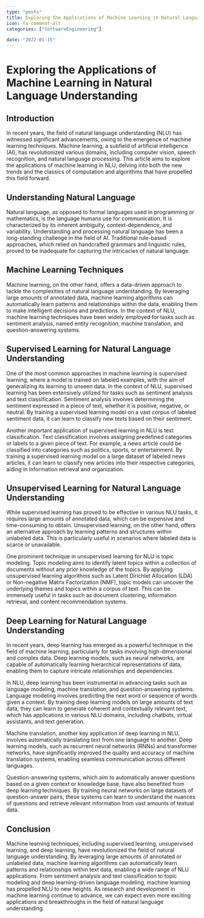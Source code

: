 ```yaml
---
type: "posts"
title: Exploring the Applications of Machine Learning in Natural Language Understanding
icon: fa-comment-alt
categories: ["SoftwareEngineering"]

date: "2022-01-15"
---
```




# Exploring the Applications of Machine Learning in Natural Language Understanding

## Introduction

In recent years, the field of natural language understanding (NLU) has witnessed significant advancements, owing to the emergence of machine learning techniques. Machine learning, a subfield of artificial intelligence (AI), has revolutionized various domains, including computer vision, speech recognition, and natural language processing. This article aims to explore the applications of machine learning in NLU, delving into both the new trends and the classics of computation and algorithms that have propelled this field forward.

## Understanding Natural Language

Natural language, as opposed to formal languages used in programming or mathematics, is the language humans use for communication. It is characterized by its inherent ambiguity, context-dependence, and variability. Understanding and processing natural language has been a long-standing challenge in the field of AI. Traditional rule-based approaches, which relied on handcrafted grammars and linguistic rules, proved to be inadequate for capturing the intricacies of natural language.

## Machine Learning Techniques

Machine learning, on the other hand, offers a data-driven approach to tackle the complexities of natural language understanding. By leveraging large amounts of annotated data, machine learning algorithms can automatically learn patterns and relationships within the data, enabling them to make intelligent decisions and predictions. In the context of NLU, machine learning techniques have been widely employed for tasks such as sentiment analysis, named entity recognition, machine translation, and question-answering systems.

## Supervised Learning for Natural Language Understanding

One of the most common approaches in machine learning is supervised learning, where a model is trained on labeled examples, with the aim of generalizing its learning to unseen data. In the context of NLU, supervised learning has been extensively utilized for tasks such as sentiment analysis and text classification. Sentiment analysis involves determining the sentiment expressed in a piece of text, whether it is positive, negative, or neutral. By training a supervised learning model on a vast corpus of labeled sentiment data, it can learn to classify new texts based on their sentiment.

Another important application of supervised learning in NLU is text classification. Text classification involves assigning predefined categories or labels to a given piece of text. For example, a news article could be classified into categories such as politics, sports, or entertainment. By training a supervised learning model on a large dataset of labeled news articles, it can learn to classify new articles into their respective categories, aiding in information retrieval and organization.

## Unsupervised Learning for Natural Language Understanding

While supervised learning has proved to be effective in various NLU tasks, it requires large amounts of annotated data, which can be expensive and time-consuming to obtain. Unsupervised learning, on the other hand, offers an alternative approach by learning patterns and structures within unlabeled data. This is particularly useful in scenarios where labeled data is scarce or unavailable.

One prominent technique in unsupervised learning for NLU is topic modeling. Topic modeling aims to identify latent topics within a collection of documents without any prior knowledge of the topics. By applying unsupervised learning algorithms such as Latent Dirichlet Allocation (LDA) or Non-negative Matrix Factorization (NMF), topic models can uncover the underlying themes and topics within a corpus of text. This can be immensely useful in tasks such as document clustering, information retrieval, and content recommendation systems.

## Deep Learning for Natural Language Understanding

In recent years, deep learning has emerged as a powerful technique in the field of machine learning, particularly for tasks involving high-dimensional and complex data. Deep learning models, such as neural networks, are capable of automatically learning hierarchical representations of data, enabling them to capture intricate relationships and dependencies.

In NLU, deep learning has been instrumental in advancing tasks such as language modeling, machine translation, and question-answering systems. Language modeling involves predicting the next word or sequence of words given a context. By training deep learning models on large amounts of text data, they can learn to generate coherent and contextually relevant text, which has applications in various NLU domains, including chatbots, virtual assistants, and text generation.

Machine translation, another key application of deep learning in NLU, involves automatically translating text from one language to another. Deep learning models, such as recurrent neural networks (RNNs) and transformer networks, have significantly improved the quality and accuracy of machine translation systems, enabling seamless communication across different languages.

Question-answering systems, which aim to automatically answer questions based on a given context or knowledge base, have also benefited from deep learning techniques. By training neural networks on large datasets of question-answer pairs, these systems can learn to understand the nuances of questions and retrieve relevant information from vast amounts of textual data.

## Conclusion

Machine learning techniques, including supervised learning, unsupervised learning, and deep learning, have revolutionized the field of natural language understanding. By leveraging large amounts of annotated or unlabeled data, machine learning algorithms can automatically learn patterns and relationships within text data, enabling a wide range of NLU applications. From sentiment analysis and text classification to topic modeling and deep learning-driven language modeling, machine learning has propelled NLU to new heights. As research and development in machine learning continue to advance, we can expect even more exciting applications and breakthroughs in the field of natural language understanding.